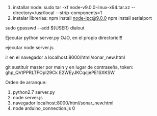 



1. installar node: sudo tar -xf node-v9.0.0-linux-x64.tar.xz --directory=/usr/local --strip-components=1
2. instalar librerías:
	npm install node-ipc@9.0.0
	npm install serialport

sudo gpasswd --add ${USER} dialout

Ejecutar python server.py OJO, en el propio directorio!!!

ejecutar node server.js

ir en el navegador a localhost:8000/html/sonar_new.html

git sustituir master por main y en lugar de contraseña, token: ghp_QVtPPRLTFOpl29Ck  E2WEyJKCqcjePE1SXKSW



Orden de arranque:

1. python2.7 server.py
2. node server.js
3. navegador localhost:8000/html/sonar_new.html
4. node arduino_connection.js 0
